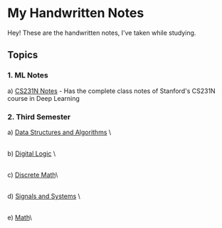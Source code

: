 # My Handwritten Notes

Hey! These are the handwritten notes, I've taken while studying.

## Topics
### 1. ML Notes
a) <ins>CS231N Notes</ins> - Has the complete class notes of Stanford's CS231N course in Deep Learning
    
### 2. Third Semester
a) <ins>Data Structures and Algorithms</ins> \

\
b) <ins>Digital Logic</ins> \

\
c) <ins>Discrete Math</ins>\


\
d) <ins>Signals and Systems</ins> \


\
e) <ins>Math</ins>\
